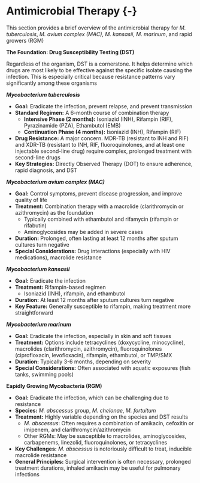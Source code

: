 # Antimicrobial Therapy {-}

This section provides a brief overview of the antimicrobial therapy for *M. tuberculosis*, *M. avium complex (MAC)*, *M. kansasii*, *M. marinum*, and rapid growers (RGM)

**The Foundation: Drug Susceptibility Testing (DST)**

Regardless of the organism, DST is a cornerstone. It helps determine which drugs are most likely to be effective against the specific isolate causing the infection. This is especially critical because resistance patterns vary significantly among these organisms

***Mycobacterium tuberculosis***

*   **Goal:** Eradicate the infection, prevent relapse, and prevent transmission
*   **Standard Regimen:** A 6-month course of combination therapy
    *   **Intensive Phase (2 months):** Isoniazid (INH), Rifampin (RIF), Pyrazinamide (PZA), Ethambutol (EMB)
    *   **Continuation Phase (4 months):** Isoniazid (INH), Rifampin (RIF)
*   **Drug Resistance:** A major concern. MDR-TB (resistant to INH and RIF) and XDR-TB (resistant to INH, RIF, fluoroquinolones, and at least one injectable second-line drug) require complex, prolonged treatment with second-line drugs
*   **Key Strategies:** Directly Observed Therapy (DOT) to ensure adherence, rapid diagnosis, and DST

***Mycobacterium avium complex (MAC)***

*   **Goal:** Control symptoms, prevent disease progression, and improve quality of life
*   **Treatment:** Combination therapy with a macrolide (clarithromycin or azithromycin) as the foundation
    *   Typically combined with ethambutol and rifamycin (rifampin or rifabutin)
    *   Aminoglycosides may be added in severe cases
*   **Duration:** Prolonged, often lasting at least 12 months after sputum cultures turn negative
*   **Special Considerations:** Drug interactions (especially with HIV medications), macrolide resistance

***Mycobacterium kansasii***

*   **Goal:** Eradicate the infection
*   **Treatment:** Rifampin-based regimen
    *   Isoniazid (INH), rifampin, and ethambutol
*   **Duration:** At least 12 months after sputum cultures turn negative
*   **Key Feature:** Generally susceptible to rifampin, making treatment more straightforward

***Mycobacterium marinum***

*   **Goal:** Eradicate the infection, especially in skin and soft tissues
*   **Treatment:** Options include tetracyclines (doxycycline, minocycline), macrolides (clarithromycin, azithromycin), fluoroquinolones (ciprofloxacin, levofloxacin), rifampin, ethambutol, or TMP/SMX
*   **Duration:** Typically 3-6 months, depending on severity
*   **Special Considerations:** Often associated with aquatic exposures (fish tanks, swimming pools)

**Eapidly Growing Mycobacteria (RGM)**

*   **Goal:** Eradicate the infection, which can be challenging due to resistance
*   **Species:** *M. abscessus* group, *M. chelonae*, *M. fortuitum*
*   **Treatment:** Highly variable depending on the species and DST results
    *   *M. abscessus*: Often requires a combination of amikacin, cefoxitin or imipenem, and clarithromycin/azithromycin
    *   Other RGMs: May be susceptible to macrolides, aminoglycosides, carbapenems, linezolid, fluoroquinolones, or tetracyclines
*   **Key Challenges:** *M. abscessus* is notoriously difficult to treat, inducible macrolide resistance
*   **General Principles:** Surgical intervention is often necessary, prolonged treatment durations, inhaled amikacin may be useful for pulmonary infections
